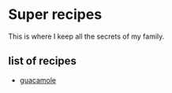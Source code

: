 # Super recipes

This is where I keep all the secrets of my family.

## list of recipes

- [guacamole](./guacamole.md)

